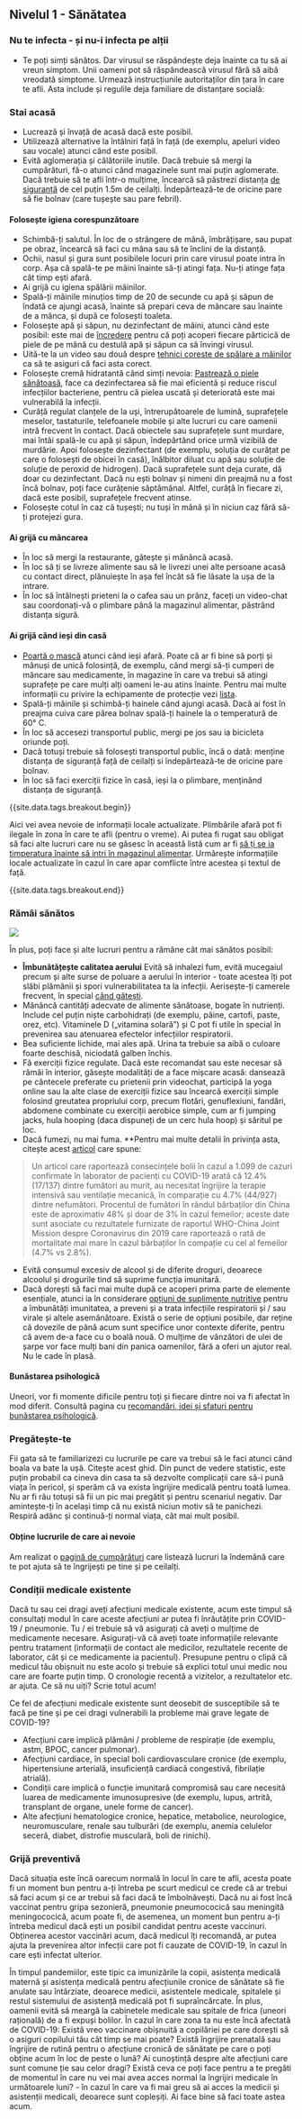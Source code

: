 ## Nivelul 1 - Sănătatea

### Nu te infecta - și nu-i infecta pe alții

* Te poți simți sănătos. Dar virusul se răspândește deja înainte ca tu să ai vreun simptom. Unii oameni pot să răspândească virusul fără să aibă vreodată simptome. Urmează instrucțiunile autoritaților din țara în care te afli. Asta include și regulile deja familiare de distanțare socială: 

### Stai acasă

* Lucrează și învață de acasă dacă este posibil.
* Utilizează alternative la întâlniri față în față (de exemplu, apeluri video sau vocale) atunci când este posibil.
* Evită aglomerația și călătoriile inutile. Dacă trebuie să mergi la cumpărături, fă-o atunci când magazinele sunt mai puțin aglomerate. Dacă trebuie să te afli într-o mulțime, încearcă să păstrezi distanța [de siguranță](https://www.who.int/emergencies/diseases/novel-coronavirus-2019/advice-for-public) de cel puțin 1.5m de ceilalți. Îndepărtează-te de oricine pare să fie bolnav (care tușește sau pare febril).

#### Folosește igiena corespunzătoare
* Schimbă-ți salutul. În loc de o strângere de mână, îmbrățișare, sau pupat pe obraz, încearcă să faci cu mâna sau să te înclini de la distanță. 
* Ochii, nasul și gura sunt posibilele locuri prin care virusul poate intra în corp. Așa că spală-te pe mâini înainte să-ți atingi fața. Nu-ți atinge fața cât timp ești afară. 
* Ai grijă cu igiena spălării mâinilor. 
* Spală-ți mâinile minuțios timp de 20 de secunde cu apă și săpun de îndată ce ajungi acasă, înainte să prepari ceva de mâncare sau înainte de a mânca, și după ce folosești toaleta. 
* Folosește apă și săpun, nu dezinfectant de mâini, atunci când este posibil: este mai de [încredere](https://www.theguardian.com/commentisfree/2020/mar/12/science-soap-kills-coronavirus-alcohol-based-disinfectants) pentru că poți acoperi fiecare părticică de piele de pe mână cu destulă apă și săpun ca să învingi virusul.
* Uită-te la un video sau două despre [tehnici coreste de spălare a mâinilor](https://www.youtube.com/results?search_query=proper+handwashing+technique) ca să te asiguri că faci asta corect.
* Folosește cremă hidratantă când simți nevoia: [Pastrează o piele sănătoasă](https://www.washingtonpost.com/gdpr-consent/?next_url=https%3a%2f%2fwww.washingtonpost.com%2flifestyle%2fwellness%2fhand-washing-coronavirus-moisturizer-dry%2f2020%2f03%2f06%2fede43874-5fcb-11ea-b014-4fafa866bb81_story.html), face ca dezinfectarea să fie mai eficientă și reduce riscul infecțiilor bacteriene, pentru că pielea uscată și deteriorată este mai vulnerabilă la infecții.
* Curăță regulat clanțele de la uși, întrerupătoarele de lumină, suprafețele meselor, tastaturile, telefoanele mobile și alte lucruri cu care oamenii intră frecvent în contact. Dacă obiectele sau suprafețele sunt murdare, mai întâi spală-le cu apă și săpun, îndepărtând orice urmă vizibilă de murdărie. Apoi folosește dezinfectant (de exemplu, soluția de curățat pe care o folosești de obicei în casă), înălbitor diluat cu apă sau soluție de soluție de peroxid de hidrogen). Dacă suprafețele sunt deja curate, dă doar cu dezinfectant. Dacă nu ești bolnav și nimeni din preajmă nu a fost încă bolnav, poți face curățenie săptămânal. Altfel, curăță în fiecare zi, dacă este posibil, suprafețele frecvent atinse. 
* Folosește cotul în caz că tușești; nu tuși în mână și în niciun caz fără să-ți protejezi gura.

#### Ai grijă cu mâncarea
* În loc să mergi la restaurante, gătește și mănâncă acasă.
* În loc să ți se livreze alimente sau să le livrezi unei alte persoane acasă cu contact direct, plănuiește în așa fel încât să fie lăsate la ușa de la intrare.
* În loc să întâlnești prieteni la o cafea sau un prânz, faceți un video-chat sau coordonați-vă o plimbare până la magazinul alimentar, păstrând distanța sigură.

#### Ai grijă când ieși din casă
* [Poartă o mască](https://www.youtube.com/watch?time_continue=209&v=HhNo_IOPOtU&feature=emb_logo) atunci când ieși afară. Poate că ar fi bine să porți și mânuși de unică folosință, de exemplu, când mergi să-ți cumperi de mâncare sau medicamente, în magazine în care va trebui să atingi suprafețe pe care mulți alți oameni le-au atins înainte. Pentru mai multe informații cu privire la echipamente de protecție vezi [lista](https://covid-at-home.info/shopping). 
* Spală-ți mâinile și schimbă-ți hainele când ajungi acasă. Dacă ai fost în preajma cuiva care părea bolnav spală-ți hainele la o temperatură de 60° C. 
* În loc să accesezi transportul public, mergi pe jos sau ia bicicleta oriunde poți. 
* Dacă totuși trebuie să folosești transportul public, încă o dată: menține distanța de siguranță față de ceilalți si îndepărtează-te de oricine pare bolnav.
* În loc să faci exerciții fizice în casă, ieși la o plimbare, menținând distanța de siguranță. 

{{site.data.tags.breakout.begin}}

Aici vei avea nevoie de informații locale actualizate. Plimbările afară pot fi ilegale în zona în care te afli (pentru o vreme). Ai putea fi rugat sau obligat să faci alte lucruri care nu se găsesc în această listă cum ar fi [să ți se ia timperatura înainte să intri în magazinul alimentar](https://www.sciencemag.org/news/2020/03/not-wearing-masks-protect-against-coronavirus-big-mistake-top-chinese-scientist-says). Urmărește informațiile locale actualizate în cazul în care apar comflicte între acestea și textul de față. 

{{site.data.tags.breakout.end}}

### Rămâi sănătos

![](/images/situps.png)

În plus, poți face și alte lucruri pentru a rămâne cât mai sănătos posibil:

*  **Îmbunătățește calitatea aerului** Evită să inhalezi fum, evită mucegaiul precum și alte surse de poluare a aerului în interior - toate acestea îți pot slăbi plămânii și spori vulnerabilitatea ta la infecții. Aerisește-ți camerele frecvent, în special [când gătești](https://www.theguardian.com/environment/2019/feb/17/cooking-sunday-roast-causes-indoor-pollution-worse-than-delhi).
* Mănâncă cantități adecvate de alimente sănătoase, bogate în nutrienți. Include cel puțin niște carbohidrați (de exemplu, pâine, cartofi, paste, orez, etc). Vitaminele D („vitamina solară”) și C pot fi utile în special în prevenirea sau atenuarea efectelor infecțiilor respiratorii.
* Bea suficiente lichide, mai ales apă. Urina ta trebuie sa aibă o culoare foarte deschisă, niciodată galben închis. 
* Fă exerciții fizice regulate. Dacă este recomandat sau este necesar să rămâi în interior, găsește modalități de a face mișcare acasă: dansează pe cântecele preferate cu prietenii prin videochat, participă la yoga online sau la alte clase de exerciții fizice sau încearcă exerciții simple folosind greutatea propriului corp, precum flotări, genuflexiuni, fandări, abdomene combinate cu exerciții aerobice simple, cum ar fi jumping jacks, hula hooping (daca dispuneți de un cerc hula hoop) și săritul pe loc.
* Dacă fumezi, nu mai fuma. **Pentru mai multe detalii în privința asta, citește acest [articol](https://coronawiki.org/page/covid-19-the-role-of-smoking-cessation-during-respiratory-virus-epidemics) care spune:
>Un articol care raportează consecințele bolii în cazul a 1.099 de cazuri confirmate în laborator de pacienți cu COVID-19 arată că 12.4% (17/137) dintre fumători au murit, au necesitat îngrijire la terapie intensivă sau ventilație mecanică, în comparație cu 4.7% (44/927) dintre nefumători. Procentul de fumători în rândul bărbaților din China este de aproximativ 48% și doar de 3% în cazul femeilor; aceste date sunt asociate cu rezultatele furnizate de raportul WHO-China Joint Mission despre Coronavirus din 2019 care raportează o rată de mortalitate mai mare în cazul bărbaților în compație cu cel al femeilor (4.7% vs 2.8%). 
* Evită consumul excesiv de alcool și de diferite droguri, deoarece alcoolul și drogurile tind să suprime funcția imunitară.
* Dacă dorești să faci mai multe după ce acoperi prima parte de elemente esențiale, atunci ia în considerare [opțiuni de suplimente nutritive](/complementary) pentru a îmbunătăți imunitatea, a preveni și a trata infecțiile respiratorii și / sau virale și altele asemănătoare. Există o serie de opțiuni posibile, dar reține că dovezile de până acum sunt specifice unor contexte diferite, pentru că avem de-a face cu o boală nouă. O mulțime de vânzători de ulei de șarpe vor face mulți bani din panica oamenilor, fără a oferi un ajutor real. Nu le cade în plasă.

#### Bunăstarea psihologică

Uneori, vor fi momente dificile pentru toți și fiecare dintre noi va fi afectat în mod diferit. Consultă pagina cu [recomandări, idei și sfaturi pentru bunăstarea psihologică](/psychological).

### Pregătește-te

Fii gata să te familiarizezi cu lucrurile pe care va trebui să le faci atunci când boala va bate la ușă. Citește acest ghid. Din punct de vedere statistic, este puțin probabil ca cineva din casa ta să dezvolte complicații care să-i pună viața în pericol, și sperăm că va exista îngrijire medicală pentru toată lumea. Nu ar fi rău totuși să fii un pic mai pregătit și pentru scenariul negativ. Dar amintește-ți în același timp că nu există niciun motiv să te panichezi. Respiră adânc și continuă-ți normal viața, cât mai mult posibil.

#### Obține lucrurile de care ai nevoie

Am realizat o [pagină de cumpărături](/shopping) care listează lucruri la îndemână care te pot ajuta să te îngrijești pe tine și pe ceilalți.

### Condiții medicale existente

Dacă tu sau cei dragi aveți afecțiuni medicale existente, acum este timpul să consultați modul în care aceste afecțiuni ar putea fi înrăutățite prin COVID-19 / pneumonie. Tu / ei trebuie să vă asigurați că aveți o mulțime de medicamente necesare. Asigurați-vă că aveți toate informațiile relevante pentru tratament (informații de contact ale medicilor, rezultatele recente de laborator, cât și ce medicamente ia pacientul). Presupune pentru o clipă că medicul tău obișnuit nu este acolo și trebuie să explici totul unui medic nou care are foarte puțin timp. O cronologie recentă a vizitelor, a rezultatelor etc. ar ajuta. Ce să nu uiți? Scrie totul acum!

Ce fel de afecțiuni medicale existente sunt deosebit de susceptibile să te facă pe tine și pe cei dragi vulnerabili la probleme mai grave legate de COVID-19?
- Afecțiuni care implică plămâni / probleme de respirație (de exemplu, astm, BPOC, cancer pulmonar).
- Afecțiuni cardiace, în special boli cardiovasculare cronice (de exemplu, hipertensiune arterială, insuficiență cardiacă congestivă, fibrilație atrială).
- Condiții care implică o funcție imunitară compromisă sau care necesită luarea de medicamente imunosupresive (de exemplu, lupus, artrită, transplant de organe, unele forme de cancer).
- Alte afecțiuni hematologice cronice, hepatice, metabolice, neurologice, neuromusculare, renale sau tulburări (de exemplu, anemia celulelor seceră, diabet, distrofie musculară, boli de rinichi).

### Grijă preventivă

Dacă situația este încă oarecum normală în locul în care te afli, acesta poate fi un moment bun pentru a-ți întreba pe scurt medicul ce crede că ar trebui să faci acum și ce ar trebui să faci dacă te îmbolnăvești. Dacă nu ai fost încă vaccinat pentru gripa sezonieră, pneumonie pneumococică sau meningită meningococică, acum poate fi, de asemenea, un moment bun pentru a-ți întreba medicul dacă ești un posibil candidat pentru aceste vaccinuri. Obținerea acestor vaccinări acum, dacă medicul îți recomandă, ar putea ajuta la prevenirea altor infecții care pot fi cauzate de COVID-19, în cazul în care ești infectat ulterior.

În timpul pandemiilor, este tipic ca imunizările la copii, asistența medicală maternă și asistența medicală pentru afecțiunile cronice de sănătate să fie anulate sau întârziate, deoarece medicii, asistentele medicale, spitalele și restul sistemului de asistență medicală pot fi supraîncărcate. În plus, oamenii evită să meargă la cabinetele medicale sau spitale de frica (uneori rațională) de a fi expuși bolilor. În cazul în care zona ta nu este încă afectată de COVID-19: Există vreo vaccinare obișnuită a copilăriei pe care dorești să o asiguri copilului tău cât timp se mai poate? Există îngrijire prenatală sau îngrijire de rutină pentru o afecțiune cronică de sănătate pe care o poți obține acum în loc de peste o lună? Ai cunoștință despre alte afecțiuni care sunt comune ție sau celor dragi? Există ceva ce poți face pentru a te pregăti de momentul în care nu vei mai avea acces normal la îngrijiri medicale în următoarele luni? -  în cazul în care va fi mai greu să ai acces la medicii și asistenții medicali, deoarece sunt copleșiți. Ai face bine să faci toate astea acum.
